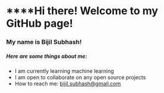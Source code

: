 # ******Hi there! Welcome to my GitHub page!**

### My name is Bijil Subhash!

##### Here are some things about me:

- I am currently learning machine learning
- I am open to collaborate on any open source projects
- How to reach me: bijil.subhash@gmail.com
